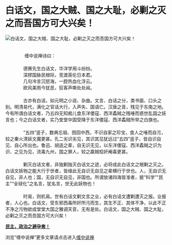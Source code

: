 白话文，国之大贼、国之大耻，必剿之灭之而吾国方可大兴矣！
====

			

                                                                    

![白话文，国之大贼、国之大耻，必剿之灭之而吾国方可大兴矣！](http://simg.sinajs.cn/blog7style/images/common/sg_trans.gif)

                                                                      
　　　　  
　　　  　缠中说禅诗曰：  
　　　　  
　　　　德赛先生白话文，华洋学用斗纷纷。  
　　　　深摎国脉民根际，竞渡英伦日本君。  
　　　　几句冷言沉怒海，一腔热血化浮云。  
　　　　欧风美雨今犹恶，狂客声嘶处处闻。  
　　　　  
　　　　古亦有白话，如元明之小说、杂曲。文言、白话之分，类书面、口头之别。明清易代，满化之官话大行，入声失、国语亡。汉唐之音，残见于东南之地。今有所谓白话文者，乃五四无知痴儿食东洋倭寇、西洋蟊贼之残唾而惑世乱国之妖言也；今之白话文者，实乃堂堂中国受降于东洋倭寇、西洋蟊贼所举之白旗也。  
　　　　  
　　　　“五四”竖子，数典忘祖、囫囵中西，不识自家之珍宝，食人之唾而自污，较之秦火清妖文魔更甚。孔二劣识劣见，其识其见犹远过“五四”竖子，皆自识自见、自心所出也。鲁迅、胡适之辈，自无识无见，以东洋倭寇、西洋蟊贼之识为识、之见为见，流毒九州，国之罪人，较之嬴贼桧奸阉毒更甚。  
　　　　  
　　　　剿灭白话文者，非独剿独灭白话文之迹，必将成此白话文之根剿之灭之。白话文妖物之能大行于世者，皆缘此无自识无自见之辈横行于世也。人，无自识无自见，非人也；国，无自识无自见，非国也。所谓放诸四海皆准者，披“科学”“民主”“全球化”之名言，犹名言，世无此妖物也！  
　　　　  
　　　　时易，则机易。世有白话文剿文言之业，必有白话文遭剿遭灭之报。业报者，人心也。白话文，受东邪西毒所奸所污而生，其生不正、其体不净，以此不正不净之污物欲成堂堂大国之雅调天音，无有是处。白话文，国之大贼、国之大耻，必剿之灭之而吾国方可大兴矣！

[**民主，政治之避孕套！**](http://blog.sina.com.cn/u/486e105c0100039t)

浏览“缠中说禅”更多文章请点击进入[缠中说禅](http://blog.sina.com.cn/m/chzhshch)
